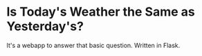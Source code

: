 Is Today's Weather the Same as Yesterday's?
==================================

It's a webapp to answer that basic question. Written in Flask.
